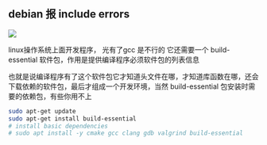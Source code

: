 
## debian 报 include errors
<img src="./assets/include_errors.png"><img>

linux操作系统上面开发程序， 光有了gcc 是不行的 它还需要一个 build-essential 软件包，作用是提供编译程序必须软件包的列表信息

也就是说编译程序有了这个软件包它才知道头文件在哪，才知道库函数在哪，还会下载依赖的软件包，最后才组成一个开发环境，当然 build-essential 包安装时需要的依赖包，有些你用不上

```bash
sudo apt-get update
sudo apt-get install build-essential
# install basic dependencies
# sudo apt install -y cmake gcc clang gdb valgrind build-essential
```